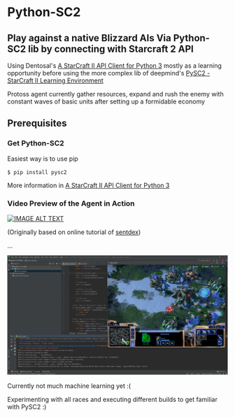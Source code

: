 # Python-SC2
## Play against a native Blizzard AIs Via Python-SC2 lib by connecting with Starcraft 2 API

Using Dentosal's [A StarCraft II API Client for Python 3](https://github.com/Dentosal/python-sc2) mostly as a learning opportunity before using the more complex lib of deepmind's [PySC2 - StarCraft II Learning Environment](https://github.com/deepmind/pysc2) 

Protoss agent currently gather resources, expand and rush the enemy with constant waves of basic units after setting up a formidable economy

## Prerequisites

### Get Python-SC2

Easiest way is to use pip

```
$ pip install pysc2
```

More information in [A StarCraft II API Client for Python 3](https://github.com/Dentosal/python-sc2) 

### Video Preview of the Agent in Action
[![IMAGE ALT TEXT](http://img.youtube.com/vi/tXFtvvcM7WU/0.jpg)](http://www.youtube.com/watch?v=tXFtvvcM7WU "Python-SC2 - StarCraft II bot api client library for Python 3 VS. Medium Bot")

(Originally based on online tutorial of [sentdex](https://www.youtube.com/channel/UCfzlCWGWYyIQ0aLC5w48gBQ))

...

![](images/protoss_agent.png)

Currently not much machine learning yet :(

Experimenting with all races and executing different builds to get familiar with PySC2 :)

